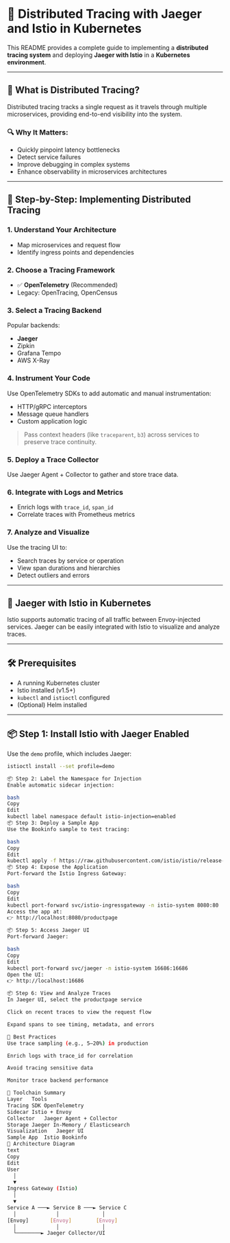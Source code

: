 # 📡 Distributed Tracing with Jaeger and Istio in Kubernetes

This README provides a complete guide to implementing a **distributed tracing system** and deploying **Jaeger with Istio** in a **Kubernetes environment**.

---

## 🎯 What is Distributed Tracing?

Distributed tracing tracks a single request as it travels through multiple microservices, providing end-to-end visibility into the system.

### 🔍 Why It Matters:
- Quickly pinpoint latency bottlenecks
- Detect service failures
- Improve debugging in complex systems
- Enhance observability in microservices architectures

---

## 🧭 Step-by-Step: Implementing Distributed Tracing

### 1. **Understand Your Architecture**
- Map microservices and request flow
- Identify ingress points and dependencies

### 2. **Choose a Tracing Framework**
- ✅ **OpenTelemetry** (Recommended)
- Legacy: OpenTracing, OpenCensus

### 3. **Select a Tracing Backend**
Popular backends:
- **Jaeger**
- Zipkin
- Grafana Tempo
- AWS X-Ray

### 4. **Instrument Your Code**
Use OpenTelemetry SDKs to add automatic and manual instrumentation:
- HTTP/gRPC interceptors
- Message queue handlers
- Custom application logic

> Pass context headers (like `traceparent`, `b3`) across services to preserve trace continuity.

### 5. **Deploy a Trace Collector**
Use Jaeger Agent + Collector to gather and store trace data.

### 6. **Integrate with Logs and Metrics**
- Enrich logs with `trace_id`, `span_id`
- Correlate traces with Prometheus metrics

### 7. **Analyze and Visualize**
Use the tracing UI to:
- Search traces by service or operation
- View span durations and hierarchies
- Detect outliers and errors

---

## 🚀 Jaeger with Istio in Kubernetes

Istio supports automatic tracing of all traffic between Envoy-injected services. Jaeger can be easily integrated with Istio to visualize and analyze traces.

---

## 🛠️ Prerequisites

- A running Kubernetes cluster
- Istio installed (v1.5+)
- `kubectl` and `istioctl` configured
- (Optional) Helm installed

---

## 📦 Step 1: Install Istio with Jaeger Enabled

Use the `demo` profile, which includes Jaeger:

```bash
istioctl install --set profile=demo

📦 Step 2: Label the Namespace for Injection
Enable automatic sidecar injection:

bash
Copy
Edit
kubectl label namespace default istio-injection=enabled
📦 Step 3: Deploy a Sample App
Use the Bookinfo sample to test tracing:

bash
Copy
Edit
kubectl apply -f https://raw.githubusercontent.com/istio/istio/release-1.20/samples/bookinfo/platform/kube/bookinfo.yaml
📦 Step 4: Expose the Application
Port-forward the Istio Ingress Gateway:

bash
Copy
Edit
kubectl port-forward svc/istio-ingressgateway -n istio-system 8080:80
Access the app at:
👉 http://localhost:8080/productpage

📦 Step 5: Access Jaeger UI
Port-forward Jaeger:

bash
Copy
Edit
kubectl port-forward svc/jaeger -n istio-system 16686:16686
Open the UI:
👉 http://localhost:16686

📦 Step 6: View and Analyze Traces
In Jaeger UI, select the productpage service

Click on recent traces to view the request flow

Expand spans to see timing, metadata, and errors

🔐 Best Practices
Use trace sampling (e.g., 5–20%) in production

Enrich logs with trace_id for correlation

Avoid tracing sensitive data

Monitor trace backend performance

🧰 Toolchain Summary
Layer	Tools
Tracing SDK	OpenTelemetry
Sidecar	Istio + Envoy
Collector	Jaeger Agent + Collector
Storage	Jaeger In-Memory / Elasticsearch
Visualization	Jaeger UI
Sample App	Istio Bookinfo
🧪 Architecture Diagram
text
Copy
Edit
User
  │
  ▼
Ingress Gateway (Istio)
  │
  ▼
Service A ───► Service B ───► Service C
  │             │              │
[Envoy]       [Envoy]        [Envoy]
  │             │              │
  └────────► Jaeger Collector/UI
